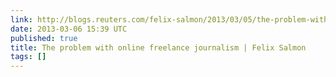```yaml
---
link: http://blogs.reuters.com/felix-salmon/2013/03/05/the-problem-with-online-freelance-journalism/
date: 2013-03-06 15:39 UTC
published: true
title: The problem with online freelance journalism | Felix Salmon
tags: []
---
```



